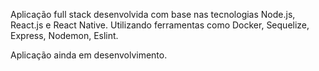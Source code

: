
Aplicação full stack desenvolvida com base nas tecnologias Node.js, React.js e React Native. Utilizando ferramentas como Docker,
Sequelize, Express, Nodemon, Eslint.

Aplicação ainda em desenvolvimento.
